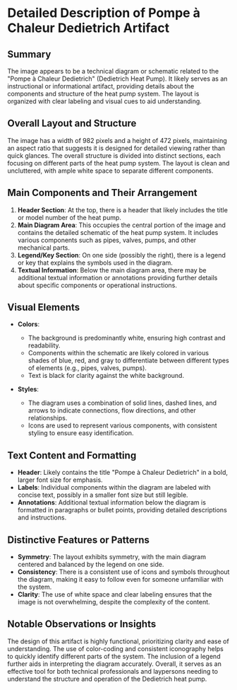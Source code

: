# Detailed Description of Pompe à Chaleur Dedietrich Artifact

## Summary
The image appears to be a technical diagram or schematic related to the "Pompe à Chaleur Dedietrich" (Dedietrich Heat Pump). It likely serves as an instructional or informational artifact, providing details about the components and structure of the heat pump system. The layout is organized with clear labeling and visual cues to aid understanding.

## Overall Layout and Structure
The image has a width of 982 pixels and a height of 472 pixels, maintaining an aspect ratio that suggests it is designed for detailed viewing rather than quick glances. The overall structure is divided into distinct sections, each focusing on different parts of the heat pump system. The layout is clean and uncluttered, with ample white space to separate different components.

## Main Components and Their Arrangement
1. **Header Section**: At the top, there is a header that likely includes the title or model number of the heat pump.
2. **Main Diagram Area**: This occupies the central portion of the image and contains the detailed schematic of the heat pump system. It includes various components such as pipes, valves, pumps, and other mechanical parts.
3. **Legend/Key Section**: On one side (possibly the right), there is a legend or key that explains the symbols used in the diagram.
4. **Textual Information**: Below the main diagram area, there may be additional textual information or annotations providing further details about specific components or operational instructions.

## Visual Elements
- **Colors**:
  - The background is predominantly white, ensuring high contrast and readability.
  - Components within the schematic are likely colored in various shades of blue, red, and gray to differentiate between different types of elements (e.g., pipes, valves, pumps).
  - Text is black for clarity against the white background.

- **Styles**:
  - The diagram uses a combination of solid lines, dashed lines, and arrows to indicate connections, flow directions, and other relationships.
  - Icons are used to represent various components, with consistent styling to ensure easy identification.

## Text Content and Formatting
- **Header**: Likely contains the title "Pompe à Chaleur Dedietrich" in a bold, larger font size for emphasis.
- **Labels**: Individual components within the diagram are labeled with concise text, possibly in a smaller font size but still legible.
- **Annotations**: Additional textual information below the diagram is formatted in paragraphs or bullet points, providing detailed descriptions and instructions.

## Distinctive Features or Patterns
- **Symmetry**: The layout exhibits symmetry, with the main diagram centered and balanced by the legend on one side.
- **Consistency**: There is a consistent use of icons and symbols throughout the diagram, making it easy to follow even for someone unfamiliar with the system.
- **Clarity**: The use of white space and clear labeling ensures that the image is not overwhelming, despite the complexity of the content.

## Notable Observations or Insights
The design of this artifact is highly functional, prioritizing clarity and ease of understanding. The use of color-coding and consistent iconography helps to quickly identify different parts of the system. The inclusion of a legend further aids in interpreting the diagram accurately. Overall, it serves as an effective tool for both technical professionals and laypersons needing to understand the structure and operation of the Dedietrich heat pump.